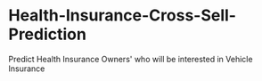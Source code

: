 # Health-Insurance-Cross-Sell-Prediction
Predict Health Insurance Owners' who will be interested in Vehicle Insurance
